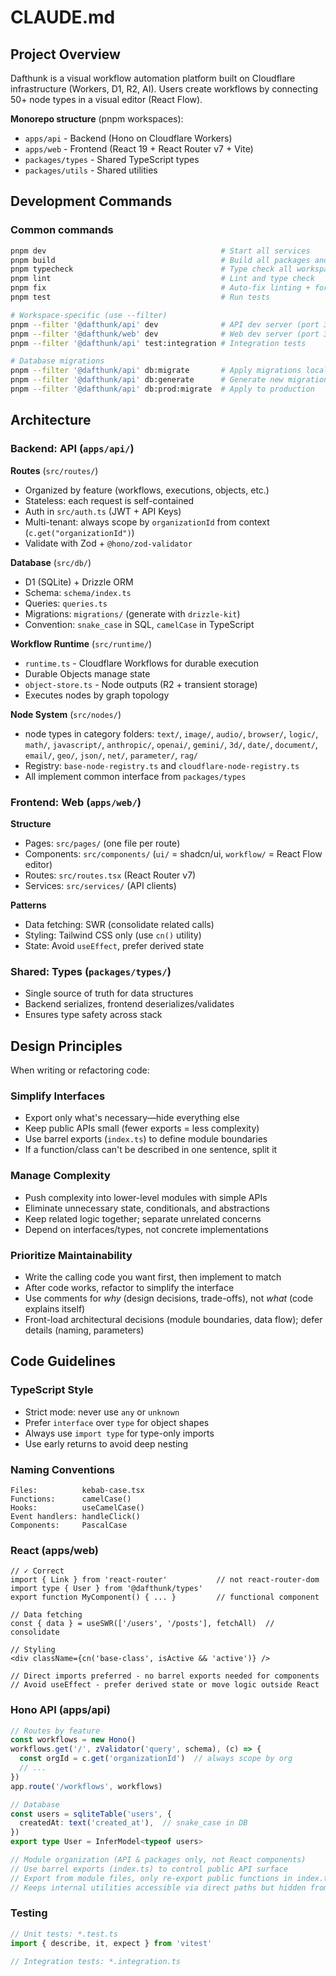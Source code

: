 # CLAUDE.md

## Project Overview

Dafthunk is a visual workflow automation platform built on Cloudflare infrastructure (Workers, D1, R2, AI). Users create workflows by connecting 50+ node types in a visual editor (React Flow).

**Monorepo structure** (pnpm workspaces):
- `apps/api` - Backend (Hono on Cloudflare Workers)
- `apps/web` - Frontend (React 19 + React Router v7 + Vite)
- `packages/types` - Shared TypeScript types
- `packages/utils` - Shared utilities

## Development Commands

### Common commands
```bash
pnpm dev                                       # Start all services
pnpm build                                     # Build all packages and apps
pnpm typecheck                                 # Type check all workspaces
pnpm lint                                      # Lint and type check
pnpm fix                                       # Auto-fix linting + format
pnpm test                                      # Run tests

# Workspace-specific (use --filter)
pnpm --filter '@dafthunk/api' dev              # API dev server (port 3001)
pnpm --filter '@dafthunk/web' dev              # Web dev server (port 3000)
pnpm --filter '@dafthunk/api' test:integration # Integration tests

# Database migrations
pnpm --filter '@dafthunk/api' db:migrate       # Apply migrations locally
pnpm --filter '@dafthunk/api' db:generate      # Generate new migrations
pnpm --filter '@dafthunk/api' db:prod:migrate  # Apply to production
```

## Architecture

### Backend: API (`apps/api/`)

**Routes** (`src/routes/`)
- Organized by feature (workflows, executions, objects, etc.)
- Stateless: each request is self-contained
- Auth in `src/auth.ts` (JWT + API Keys)
- Multi-tenant: always scope by `organizationId` from context (`c.get("organizationId")`)
- Validate with Zod + `@hono/zod-validator`

**Database** (`src/db/`)
- D1 (SQLite) + Drizzle ORM
- Schema: `schema/index.ts`
- Queries: `queries.ts`
- Migrations: `migrations/` (generate with `drizzle-kit`)
- Convention: `snake_case` in SQL, `camelCase` in TypeScript

**Workflow Runtime** (`src/runtime/`)
- `runtime.ts` - Cloudflare Workflows for durable execution
- Durable Objects manage state
- `object-store.ts` - Node outputs (R2 + transient storage)
- Executes nodes by graph topology

**Node System** (`src/nodes/`)
- node types in category folders: `text/`, `image/`, `audio/`, `browser/`, `logic/`, `math/`, `javascript/`, `anthropic/`, `openai/`, `gemini/`, `3d/`, `date/`, `document/`, `email/`, `geo/`, `json/`, `net/`, `parameter/`, `rag/`
- Registry: `base-node-registry.ts` and `cloudflare-node-registry.ts`
- All implement common interface from `packages/types`

### Frontend: Web (`apps/web/`)

**Structure**
- Pages: `src/pages/` (one file per route)
- Components: `src/components/` (`ui/` = shadcn/ui, `workflow/` = React Flow editor)
- Routes: `src/routes.tsx` (React Router v7)
- Services: `src/services/` (API clients)

**Patterns**
- Data fetching: SWR (consolidate related calls)
- Styling: Tailwind CSS only (use `cn()` utility)
- State: Avoid `useEffect`, prefer derived state

### Shared: Types (`packages/types/`)
- Single source of truth for data structures
- Backend serializes, frontend deserializes/validates
- Ensures type safety across stack

## Design Principles

When writing or refactoring code:

### Simplify Interfaces
- Export only what's necessary—hide everything else
- Keep public APIs small (fewer exports = less complexity)
- Use barrel exports (`index.ts`) to define module boundaries
- If a function/class can't be described in one sentence, split it

### Manage Complexity
- Push complexity into lower-level modules with simple APIs
- Eliminate unnecessary state, conditionals, and abstractions
- Keep related logic together; separate unrelated concerns
- Depend on interfaces/types, not concrete implementations

### Prioritize Maintainability
- Write the calling code you want first, then implement to match
- After code works, refactor to simplify the interface
- Use comments for *why* (design decisions, trade-offs), not *what* (code explains itself)
- Front-load architectural decisions (module boundaries, data flow); defer details (naming, parameters)

## Code Guidelines

### TypeScript Style
- Strict mode: never use `any` or `unknown`
- Prefer `interface` over `type` for object shapes
- Always use `import type` for type-only imports
- Use early returns to avoid deep nesting

### Naming Conventions
```
Files:          kebab-case.tsx
Functions:      camelCase()
Hooks:          useCamelCase()
Event handlers: handleClick()
Components:     PascalCase
```

### React (apps/web)
```tsx
// ✓ Correct
import { Link } from 'react-router'           // not react-router-dom
import type { User } from '@dafthunk/types'
export function MyComponent() { ... }         // functional component

// Data fetching
const { data } = useSWR(['/users', '/posts'], fetchAll)  // consolidate

// Styling
<div className={cn('base-class', isActive && 'active')} />

// Direct imports preferred - no barrel exports needed for components
// Avoid useEffect - prefer derived state or move logic outside React
```

### Hono API (apps/api)
```ts
// Routes by feature
const workflows = new Hono()
workflows.get('/', zValidator('query', schema), (c) => {
  const orgId = c.get('organizationId')  // always scope by org
  // ...
})
app.route('/workflows', workflows)

// Database
const users = sqliteTable('users', {
  createdAt: text('created_at'),  // snake_case in DB
})
export type User = InferModel<typeof users>

// Module organization (API & packages only, not React components)
// Use barrel exports (index.ts) to control public API surface
// Export from module files, only re-export public functions in index.ts
// Keeps internal utilities accessible via direct paths but hidden from main entry
```

### Testing
```ts
// Unit tests: *.test.ts
import { describe, it, expect } from 'vitest'

// Integration tests: *.integration.ts
```

